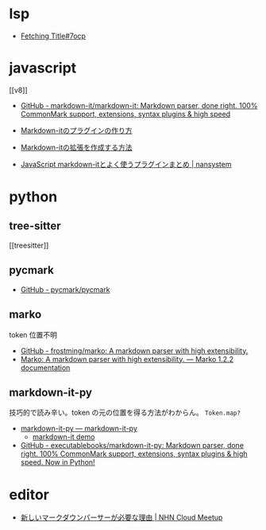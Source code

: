 # lsp
- [Fetching Title#7ocp](https://code.visualstudio.com/blogs/2022/08/16/markdown-language-server)

# javascript
[[v8]]
- [GitHub - markdown-it/markdown-it: Markdown parser, done right. 100% CommonMark support, extensions, syntax plugins & high speed](https://github.com/markdown-it/markdown-it)

- [Markdown-itのプラグインの作り方](https://zenn.dev/mkizka/articles/9d4954d83b8862)
- [Markdown-itの拡張を作成する方法](https://blog.growthers.dev/kat0h/posts/how-make-md-it-plugin/)
- [JavaScript markdown-itとよく使うプラグインまとめ | nansystem](https://nansystem.com/what-is-markdown-it-and-frequently-used-plugins/)

# python
## tree-sitter
[[treesitter]]

## pycmark
- [GitHub - pycmark/pycmark](https://github.com/pycmark/pycmark)

## marko 
token 位置不明
- [GitHub - frostming/marko: A markdown parser with high extensibility.](https://github.com/frostming/marko)
- [Marko: A markdown parser with high extensibility. — Marko 1.2.2 documentation](https://marko-py.readthedocs.io/en/latest/)

## markdown-it-py
技巧的で読み辛い。token の元の位置を得る方法がわからん。 `Token.map?`

- [markdown-it-py — markdown-it-py](https://markdown-it-py.readthedocs.io/en/latest/)
	- [markdown-it demo](https://markdown-it.github.io/)
- [GitHub - executablebooks/markdown-it-py: Markdown parser, done right. 100% CommonMark support, extensions, syntax plugins & high speed. Now in Python!](https://github.com/executablebooks/markdown-it-py)

# editor
- [新しいマークダウンパーサーが必要な理由 | NHN Cloud Meetup](https://meetup-jp.toast.com/3341)
